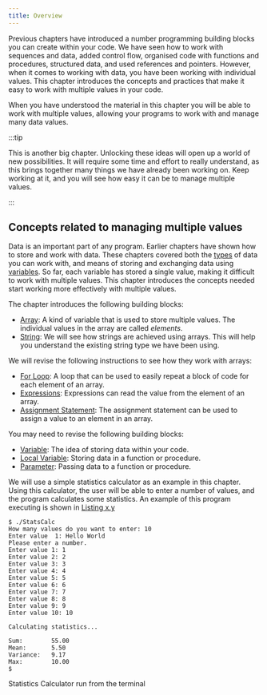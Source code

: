 ```yaml
---
title: Overview
---
```


Previous chapters have introduced a number programming building blocks you can create within your code. We have seen how to work with sequences and data, added control flow, organised code with functions and procedures, structured data, and used references and pointers. However, when it comes to working with data, you have been working with individual values. This chapter introduces the concepts and practices that make it easy to work with multiple values in your code.

When you have understood the material in this chapter you will be able to work with multiple values, allowing your programs to work with and manage many data values.

:::tip

This is another big chapter. Unlocking these ideas will open up a world of new possibilities. It will require some time and effort to really understand, as this brings together many things we have already been working on. Keep working at it, and you will see how easy it can be to manage multiple values.

:::

## Concepts related to managing multiple values

Data is an important part of any program. Earlier chapters have shown how to store and work with data. These chapters covered both the [types](/book/part-1-instructions/1-sequence-and-data/2-trailside/06-type) of data you can work with, and means of storing and exchanging data using [variables](/book/part-1-instructions/1-sequence-and-data/2-trailside/07-variable). So far, each variable has stored a single value, making it difficult to work with multiple values. This chapter introduces the concepts needed start working more effectively with multiple values.

The chapter introduces the following building blocks:

- [Array](/book/part-2-organised-code/5-working-with-multiples/2-trailside/00-00-array): A kind of variable that is used to store multiple values. The individual values in the array are called *elements*.
- [String](/book/part-2-organised-code/5-working-with-multiples/2-trailside/02-00-string): We will see how strings are achieved using arrays. This will help you understand the existing string type we have been using.

We will revise the following instructions to see how they work with arrays:

- [For Loop](/book/part-2-organised-code/5-working-with-multiples/2-trailside/01-for-loop): A loop that can be used to easily repeat a block of code for each element of an array.
- [Expressions](/book/part-2-organised-code/5-working-with-multiples/2-trailside/00-03-expressions-with-arrays): Expressions can read the value from the element of an array.
- [Assignment Statement](/book/part-2-organised-code/5-working-with-multiples/2-trailside/00-02-assign-element): The assignment statement can be used to assign a value to an element in an array.

You may need to revise the following building blocks:

- [Variable](/book/part-1-instructions/1-sequence-and-data/2-trailside/07-variable): The idea of storing data within your code.
- [Local Variable](/book/part-2-organised-code/2-organising-code/2-trailside/03-local-variable): Storing data in a function or procedure.
- [Parameter](/book/part-2-organised-code/2-organising-code/2-trailside/04-parameter): Passing data to a function or procedure.

We will use a simple statistics calculator as an example in this chapter. Using this calculator, the user will be able to enter a number of values, and the program calculates some statistics. An example of this program executing is shown in [Listing x.y](#ListingStatsCalculatorTerminalRun)

<a id="ListingStatsCalculatorTerminalRun"></a>

```
$ ./StatsCalc
How many values do you want to enter: 10
Enter value  1: Hello World
Please enter a number.
Enter value 1: 1
Enter value 2: 2
Enter value 3: 3
Enter value 4: 4
Enter value 5: 5
Enter value 6: 6
Enter value 7: 7
Enter value 8: 8
Enter value 9: 9
Enter value 10: 10

Calculating statistics...

Sum:        55.00
Mean:       5.50
Variance:   9.17
Max:        10.00
$
```

<div class="caption">Statistics Calculator run from the terminal</div>
